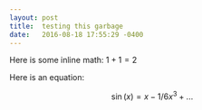 ```yaml
---
layout: post
title:  testing this garbage
date:   2016-08-18 17:55:29 -0400
---
```


Here is some inline math: $1+1=2$

Here is an equation:

$$\sin(x) = x - 1/6 x^3 + ...$$
